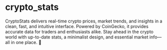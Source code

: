 # crypto_stats
CryptoStats delivers real-time crypto prices, market trends, and insights in a clean, fast, and intuitive interface. Powered by CoinGecko, it provides accurate data for traders and enthusiasts alike. Stay ahead in the crypto world with up-to-date stats, a minimalist design, and essential market info—all in one place. 🚀
